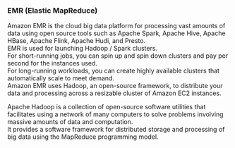 ### EMR (Elastic MapReduce)
Amazon EMR is the cloud big data platform for processing vast amounts of data using open source tools such as Apache Spark, Apache Hive, Apache HBase, Apache Flink, Apache Hudi, and Presto.\
EMR is used for launching Hadoop / Spark clusters.\
For short-running jobs, you can spin up and spin down clusters and pay per second for the instances used.\
For long-running workloads, you can create highly available clusters that automatically scale to meet demand.\
Amazon EMR uses Hadoop, an open-source framework, to distribute your data and processing across a resizable cluster of Amazon EC2 instances.

Apache Hadoop is a collection of open-source software utilities that facilitates using a network of many computers to solve problems involving massive amounts of data and computation.\
It provides a software framework for distributed storage and processing of big data using the MapReduce programming model.
